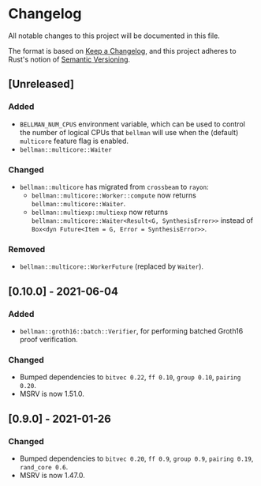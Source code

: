 # Changelog
All notable changes to this project will be documented in this file.

The format is based on [Keep a Changelog](https://keepachangelog.com/en/1.0.0/),
and this project adheres to Rust's notion of
[Semantic Versioning](https://semver.org/spec/v2.0.0.html).

## [Unreleased]
### Added
- `BELLMAN_NUM_CPUS` environment variable, which can be used to control the
  number of logical CPUs that `bellman` will use when the (default) `multicore`
  feature flag is enabled.
- `bellman::multicore::Waiter`

### Changed
- `bellman::multicore` has migrated from `crossbeam` to `rayon`:
  - `bellman::multicore::Worker::compute` now returns
    `bellman::multicore::Waiter`.
  - `bellman::multiexp::multiexp` now returns
    `bellman::multicore::Waiter<Result<G, SynthesisError>>` instead of
    `Box<dyn Future<Item = G, Error = SynthesisError>>`.

### Removed
- `bellman::multicore::WorkerFuture` (replaced by `Waiter`).

## [0.10.0] - 2021-06-04
### Added
- `bellman::groth16::batch::Verifier`, for performing batched Groth16 proof
  verification.

### Changed
- Bumped dependencies to `bitvec 0.22`, `ff 0.10`, `group 0.10`, `pairing 0.20`.
- MSRV is now 1.51.0.

## [0.9.0] - 2021-01-26
### Changed
- Bumped dependencies to `bitvec 0.20`, `ff 0.9`, `group 0.9`, `pairing 0.19`,
  `rand_core 0.6`.
- MSRV is now 1.47.0.
